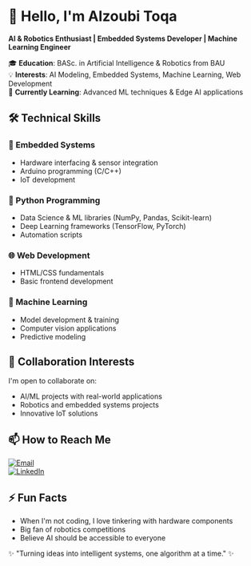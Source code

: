 # 👋 Hello, I'm Alzoubi Toqa 

**AI & Robotics Enthusiast | Embedded Systems Developer | Machine Learning Engineer**

🎓 **Education**: BASc. in Artificial Intelligence & Robotics from BAU  
💡 **Interests**: AI Modeling, Embedded Systems, Machine Learning, Web Development  
🌱 **Currently Learning**: Advanced ML techniques & Edge AI applications  

## 🛠️ Technical Skills

### 🤖 Embedded Systems
- Hardware interfacing & sensor integration  
- Arduino programming (C/C++)  
- IoT development  

### 🐍 Python Programming
- Data Science & ML libraries (NumPy, Pandas, Scikit-learn)  
- Deep Learning frameworks (TensorFlow, PyTorch)  
- Automation scripts  

### 🌐 Web Development
- HTML/CSS fundamentals  
- Basic frontend development  

### 🔬 Machine Learning
- Model development & training  
- Computer vision applications  
- Predictive modeling  

## 💞️ Collaboration Interests
I'm open to collaborate on:
- AI/ML projects with real-world applications  
- Robotics and embedded systems projects  
- Innovative IoT solutions  

## 📫 How to Reach Me
[![Email](https://img.shields.io/badge/Email-toqaalzoubi%40example.com-blue?style=flat&logo=gmail)](mailto:toqaalzoubi@example.com)  
[![LinkedIn](https://img.shields.io/badge/LinkedIn-Alzoubi_Toqa-blue?style=flat&logo=linkedin)](https://www.linkedin.com/in/alzoubitoqa)  

## ⚡ Fun Facts
- When I'm not coding, I love tinkering with hardware components  
- Big fan of robotics competitions  
- Believe AI should be accessible to everyone  

✨ "Turning ideas into intelligent systems, one algorithm at a time." ✨
